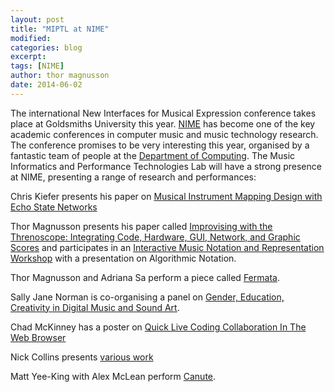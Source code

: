 ```yaml
---
layout: post
title: "MIPTL at NIME"
modified:
categories: blog
excerpt:
tags: [NIME]
author: thor magnusson
date: 2014-06-02
---
```


The international New Interfaces for Musical Expression conference takes place at Goldsmiths University this year. [NIME](http://www.nime2014.org/) has become one of the key academic conferences in computer music and music technology research. The conference promises to be very interesting this year, organised by a fantastic team of people at the [Department of Computing](http://www.gold.ac.uk/computing/). The Music Informatics and Performance Technologies Lab will have a strong presence at NIME, presenting a range of research and performances:

Chris Kiefer presents his paper on [Musical Instrument Mapping Design with Echo State Networks](http://nime2014.sched.org/event/9375b0d246b367b7c494bed00c7c94a4#.U4xaHF40v9o) 

Thor Magnusson presents his paper called [Improvising with the Threnoscope: Integrating Code, Hardware, GUI, Network, and Graphic Scores](http://nime2014.sched.org/event/77f7feac0abd54d7a40829f4dedae268#.U4xaZF40v9o) and participates in an [Interactive Music Notation and Representation Workshop](http://notation.afim-asso.org/doku.php/evenements/2014-06-30-nimew) with a presentation on Algorithmic Notation.

Thor Magnusson and Adriana Sa perform a piece called [Fermata](http://nime2014.sched.org/event/cab573a5aa9e9ff144baeb904d47e5b8#.U4xanl40v9o).

Sally Jane Norman is co-organising a panel on [Gender, Education, Creativity in Digital Music and Sound Art](http://nime2014.sched.org/event/b29e012f6aa292b32d70ca5f24967602#.U4xcqF40v9o).

Chad McKinney has a poster on [Quick Live Coding Collaboration In The Web Browser](http://nime2014.sched.org/event/8f579cc3102bf42b639f0ea37dc08c6c#.U4xZ1l40v9o) 

Nick Collins presents [various work](http://nime2014.sched.org/speaker/nickcollinsandadindavantklooster#.U4xbBl40v9o)

Matt Yee-King with Alex McLean perform [Canute](http://nime2014.sched.org/artist/matthewyeeking#.U4xbFl40v9o).